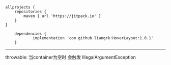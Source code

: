 ```
allprojects {
    repositories {
        maven { url 'https://jitpack.io' }
    }
}

	dependencies {
	        implementation 'com.github.liangrk:HoverLayout:1.0.1'
	}
```


--------
throwable:
当container为空时 会触发 IllegalArgumentException